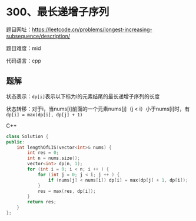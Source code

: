 # 300、最长递增子序列
题目网址：https://leetcode.cn/problems/longest-increasing-subsequence/description/

题目难度：mid

代码语言：cpp
## 题解
状态表示：`dp[i]`表示以下标为i的元素结尾的最长递增子序列的长度

状态转移：对于i，当nums[i]前面的一个元素nums[j]（j < i）小于nums[i]时，有`dp[i] = max(dp[i], dp[j] + 1)`

C++
```cpp
class Solution {
public:
    int lengthOfLIS(vector<int>& nums) {
        int res = 0;
        int n = nums.size();
        vector<int> dp(n, 1);
        for (int i = 0; i < n; i ++ ) {
            for (int j = 0; j < i; j ++ ) {
                if (nums[j] < nums[i]) dp[i] = max(dp[j] + 1, dp[i]);
            }
            res = max(res, dp[i]);
        }
        return res;
    }
};
```
